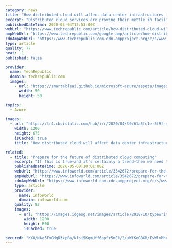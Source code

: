 ```yaml
---
category: news
title: "How distributed cloud will affect data center infrastructures in 2020 and beyond"
excerpt: "Distributed cloud services are proving their mettle in facilitating advanced business operations. Learn more about the outlook for this concept for the future."
publishedDateTime: 2020-05-04T13:53:00Z
webUrl: "https://www.techrepublic.com/article/how-distributed-cloud-will-affect-data-center-infrastructures-in-2020-and-beyond/"
ampWebUrl: "https://www.techrepublic.com/google-amp/article/how-distributed-cloud-will-affect-data-center-infrastructures-in-2020-and-beyond/"
cdnAmpWebUrl: "https://www-techrepublic-com.cdn.ampproject.org/c/s/www.techrepublic.com/google-amp/article/how-distributed-cloud-will-affect-data-center-infrastructures-in-2020-and-beyond/"
type: article
quality: 77
heat: -1
published: false

provider:
  name: TechRepublic
  domain: techrepublic.com
  images:
    - url: "https://smartableai.github.io/microsoft-azure/assets/images/organizations/techrepublic.com-50x50.jpg"
      width: 50
      height: 50

topics:
  - Azure

images:
  - url: "https://tr4.cbsistatic.com/hub/i/r/2020/04/30/61a5fc1e-5f9f-4a11-b0e7-62340e7bbd64/thumbnail/1200x675/bf9d1ca7025b33658e94dd76217e5b43/20200427-lance2-karen.jpg"
    width: 1200
    height: 675
    isCached: true
    title: "How distributed cloud will affect data center infrastructures in 2020 and beyond"

related:
  - title: "Prepare for the future of distributed cloud computing"
    excerpt: "If this is true—and it’s certainly a trend—then we need to be prepared for the distribution of physical processes, storage, and applications, with management, monitoring, security, and governance management layers that will make these complex distributed systems cloudops ready."
    publishedDateTime: 2020-05-08T10:01:00Z
    webUrl: "https://www.infoworld.com/article/3542672/prepare-for-the-future-of-distributed-cloud-computing.html"
    ampWebUrl: "https://www.infoworld.com/article/3542672/prepare-for-the-future-of-distributed-cloud-computing.amp.html"
    cdnAmpWebUrl: "https://www-infoworld-com.cdn.ampproject.org/c/s/www.infoworld.com/article/3542672/prepare-for-the-future-of-distributed-cloud-computing.amp.html"
    type: article
    provider:
      name: InfoWorld
      domain: infoworld.com
    quality: 82
    images:
      - url: "https://images.idgesg.net/images/article/2018/10/typewriter_are-you-ready_prepare_contingency_disaster-recovery-100777507-large.jpg"
        width: 1200
        height: 800
        isCached: true

secured: "KXU/NAz5FxGMqD3xpBa/Kfsj5KqmUff6apfr5mEk/2/uWfKeGBXM/IvWlvMhrOt63fjIsZVRXsjzNiK1jbVQiaBJQoBAW1PAf0HP9wxtw/JlK+ox4SBf2RQxT7ovq2HqCPt5znAULpTiMAamjmpNmNlkCFqudOFSLnl0Nv9wCaEpLPlWIcI6tH6KxATjT4ldKM8p+UjrkZATNoiwoyOHRTZ0dGNaZLOaKHGESp8iNaByBb4KiWvoeT4DFLzjuT007WNQkwGFGCwLlTxIo3fdMWoNs8jDDv5idjnECGJ/ZXR3vqy8u2XlFbeBXOdGFisJTWCuon+N5MYBMO4RRw65flsvKa463COAbV1wDNwioltIeevcBQ8IXWLVA8rkE0k74w3gIfov4u414HGw0/P41J+KKNmIy4R4jLuoYHtkeveDtNb1Y+wmBGLkhb8hdOsbzCBJQ/yV509jtL5JsszCTXWIQ/llsViXyJTllI02GWs=;ChhvQBO0X3w49k3jMWdwtw=="
---
```


